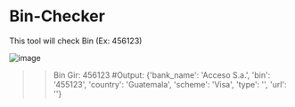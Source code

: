 # Bin-Checker
This tool will check Bin (Ex: 456123)

![image](https://user-images.githubusercontent.com/77683874/187801532-1100b8c5-fb5a-492f-a844-10d388718de8.png)

>> Bin Gir: 456123
>> #Output: {'bank_name': 'Acceso S.a.', 'bin': '455123', 'country': 'Guatemala', 'scheme': 'Visa', 'type': '', 'url': ''}
